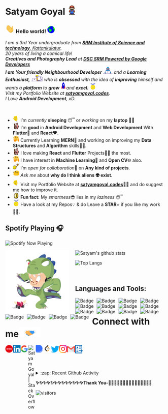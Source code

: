 # Satyam Goyal&nbsp;<img src="https://github.com/SatYu26/SatYu26/blob/master/Assets/Mario_Hello_Big.gif" width="30px">

<!--
    &nbsp; [![HitCount](http://hits.dwyl.com/SatYu26/SatYu26.svg)](http://hits.dwyl.com/SatYu26/SatYu26)
-->

### <img src="https://github.com/SatYu26/SatYu26/blob/master/Assets/Hi.gif" width="29px"> Hello world!&nbsp;<img src="https://github.com/SatYu26/SatYu26/blob/master/Assets/Earth.gif" width="24px">

<p>
  <em>
    I am a 3rd Year undergraduate from <a href="https://www.srmist.edu.in/"> <b>SRM Institute of Science and technology</b>, Kattankulatur</a>. <br>
    20 years of living a comical life! <br>
    <b>Creatives and Photography Lead</b> at <a href="https://dscsrm.com/"> <b>DSC SRM Powered by Google Developers</b></a><br>
    <b>I am Your friendly Neighbourhood Developer</b> <img src="https://github.com/SatYu26/SatYu26/blob/master/Assets/Developer.gif" width="30px"> and a <b>Learning Enthusiast,</b>&nbsp;<img src="https://github.com/SatYu26/SatYu26/blob/master/Assets/Designer.gif" width="36px">  who is <b>obsessed</b>
    with the idea of <b>improving</b> himself and wants a <b>platform</b> to 
    <b>grow</b> <img src="https://github.com/SatYu26/SatYu26/blob/master/Assets/Rocket.gif" width="18px">and 
    <b>excel.</b> <img src="https://github.com/SatYu26/SatYu26/blob/master/Assets/Medal.gif" width="20px"> <br>
    Visit my Portfolio Website at <a href="https://satyamgoyal.codes/"><b>satyamgoyal.codes</b></a>.<br>
    I Love <b>Android Development</b>, xD. <br>
  </em>  
</p>

<br>

- <img alt="GIF" src="https://github.com/SatYu26/SatYu26/blob/master/Assets/wave.gif" width="20vw" /> I’m _currently_ **sleeping** 😴 or _working_ on my **laptop** 👨‍💻
- <img alt="GIF" src="https://github.com/SatYu26/SatYu26/blob/master/Assets/gandalf_parrot.gif" width="20vw" /> I’m **good** in **Android Development** and **Web Development** With **Flutter**💪 and **React**❤️.
- <img alt="GIF" src="https://github.com/SatYu26/SatYu26/blob/master/Assets/hmm.gif" width="20vw" /> Currently Learning **MERN**🤯 and working on improving my **Data Structures** and **Algorithm** skills👨‍💻.
- <img alt="GIF" src="https://github.com/SatYu26/SatYu26/blob/master/Assets/gandalf_parrot.gif" width="20vw" /> I love making **React** and **Flutter** Projects👨‍💻 the most.
- <img alt="GIF" src="https://github.com/SatYu26/SatYu26/blob/master/Assets/hmm.gif" width="20vw" /> I have interest in **Machine Learning**🤖 and **Open CV**🌐 also.
- <img alt="GIF" src="https://github.com/SatYu26/SatYu26/blob/master/Assets/headbang.gif" width="20vw" /> I’m *open for collaboration*🧠 on **Any kind of projects**.
- <img alt="GIF" src="https://github.com/SatYu26/SatYu26/blob/master/Assets/happy.gif" width="20vw" /> _Ask me_ about **why do I think aliens 👽 exist.**
- <img alt="GIF" src="https://github.com/SatYu26/SatYu26/blob/master/Assets/wave.gif" width="20vw" /> Visit my Portfolio Website at <a href="https://satyamgoyal.codes/"><b>satyamgoyal.codes</b></a>👨‍💻 and do suggest me how to improve it.
- <img alt="GIF" src="https://github.com/SatYu26/SatYu26/blob/master/Assets/coin.gif" width="20vw" /> **Fun fact:** My *smartness*😎 lies in my _laziness_ 😴
- <img alt="GIF" src="https://github.com/SatYu26/SatYu26/blob/master/Assets/Medal.gif" width="20vw" /> Have a look at my Repos💡 & do Leave a **STAR**⭐️ if you like my work👨‍💻.
  <br>

## Spotify Playing 🎧

[<img src="https://spotify-now-playing.satyu.vercel.app/api/spotify-playing" alt="Spotify Now Playing" width="350" style="float: left; margin-right: 10px;" />](https://open.spotify.com/user/djehel041cfyz8fyrsqpnoftn)

<br>

![Satyam's github stats](https://github-readme-stats.vercel.app/api?username=SatYu26&count_private=true&show_icons=true&theme=radical&include_all_commits=true)<img src="https://github.com/SatYu26/SatYu26/blob/master/Assets/dinotocat.png" alt="dinotocat" style="float: left; margin-right: 20px;" width="200px" />

![Top Langs](https://github-readme-stats.vercel.app/api/top-langs/?username=SatYu26&layout=compact&theme=radical)

<br>

## Languages and Tools:

<img alt="Badge" style="float: left; margin-right: 10px;" src="https://img.shields.io/badge/python%20-%2314354C.svg?&style=for-the-badge&logo=python&logoColor=white"/> <img alt="Badge" style="float: left; margin-right: 10px;"  src="https://img.shields.io/badge/dart-%230175C2.svg?&style=for-the-badge&logo=dart&logoColor=white"/> <img alt="Badge" style="float: left; margin-right: 10px;"  src ="https://img.shields.io/badge/Flutter-%2302569B.svg?&style=for-the-badge&logo=flutter&logoColor=white"/> <img alt="Badge" style="float: left; margin-right: 10px;"  src="https://img.shields.io/badge/html5%20-%23E34F26.svg?&style=for-the-badge&logo=html5&logoColor=white"/> <img alt="Badge" style="float: left; margin-right: 10px;"  src="https://img.shields.io/badge/css3%20-%231572B6.svg?&style=for-the-badge&logo=css3&logoColor=white"/> <img alt="Badge" style="float: left; margin-right: 10px;" src="https://img.shields.io/badge/react%20-%2320232a.svg?&style=for-the-badge&logo=react&logoColor=%2361DAFB"/> <img alt="Badge" style="float: left; margin-right: 10px;"  src ="https://img.shields.io/badge/Jupyter_Notebook%20-%23F37626.svg?&style=for-the-badge&logo=jupyter&logoColor=white"/> <img alt="Badge" style="float: left; margin-right: 10px;"  src="https://img.shields.io/badge/javascript%20-%23323330.svg?&style=for-the-badge&logo=javascript&logoColor=%23F7DF1E"/> <img alt="Badge" style="float: left; margin-right: 10px;"  src="https://img.shields.io/badge/node.js%20-%2343853D.svg?&style=for-the-badge&logo=node.js&logoColor=white"/> <img alt="Badge" style="float: left; margin-right: 10px;"  src="https://img.shields.io/badge/bootstrap%20-%23563D7C.svg?&style=for-the-badge&logo=bootstrap&logoColor=white"/> <img alt="Badge" style="float: left; margin-right: 10px;" src="https://img.shields.io/badge/go-%2300ADD8.svg?&style=for-the-badge&logo=go&logoColor=white"/> <img alt="Badge" style="float: left; margin-right: 10px;"  src ="https://img.shields.io/badge/MongoDB-%234ea94b.svg?&style=for-the-badge&logo=mongodb&logoColor=white"/> <img alt="Badge" style="float: left; margin-right: 10px;"  src="https://img.shields.io/badge/git%20-%23F05033.svg?&style=for-the-badge&logo=git&logoColor=white"/> <img alt="Badge" style="float: left; margin-right: 10px;"  src="https://img.shields.io/badge/flask%20-%23000.svg?&style=for-the-badge&logo=flask&logoColor=white"/> <img alt="Badge" style="float: left; margin-right: 10px;"  src="https://img.shields.io/badge/shell_script%20-%23121011.svg?&style=for-the-badge&logo=gnu-bash&logoColor=white"/> <img alt="Badge" style="float: left; margin-right: 10px;"  src="https://img.shields.io/badge/OpenCV%20-%23FFBB00.svg?&style=for-the-badge&logo=Canonical&logoColor=white"/>

<br>
<!-- <img src="https://github.com/SatYu26/SatYu26/blob/master/Assets/Animation.gif" alt="Developer" style="float: left;" width="700px"> -->

# Connect with me<img src="https://github.com/SatYu26/SatYu26/blob/master/Assets/Handshake.gif" height="32px">

  <a href="https://satyamgoyal.codes">
    <img align="left" alt="Satyam Goyal | Portfolio" width="24px" src="https://github.com/SatYu26/SatYu26/blob/master/Assets/www.svg" />
  <a href="https://www.linkedin.com/in/satyu26/">
    <img align="left" alt="Satyam Goyal | Linkedin" width="24px" src="https://github.com/SatYu26/SatYu26/blob/master/Assets/Linkedin.svg" />
  </a> &nbsp;&nbsp;
  <a href="https://developers.google.com/profile/u/101876753707089740011">
    <img align="left" alt="Satyam Goyal | Google" width="24px" src="https://github.com/SatYu26/SatYu26/blob/master/Assets/google.png" />
  </a> &nbsp;&nbsp;
  <a href="https://stackoverflow.com/users/12520169/satyam-goyal">
    <img align="left" alt="Satyam Goyal | Stack Overflow" width="24px" src="https://github.com/SatYu26/SatYu26/blob/master/Assets/stack.svg" />
  </a> &nbsp;&nbsp;
  <a href="https://devfolio.co/@SatYu">
    <img align="left" alt="Satyam Goyal | DevFolio" width="24px" src="https://github.com/SatYu26/SatYu26/blob/master/Assets/dev.png" />
  </a> &nbsp;&nbsp;
  <a href="https://leetcode.com/satyu/">
    <img align="left" alt="Satyam Goyal | Instagram" width="24px" src="https://github.com/SatYu26/SatYu26/blob/master/Assets/leetcode.png" />
  </a> &nbsp;&nbsp;
  <a href="https://twitter.com/SatYug26">
    <img align="left" alt="Satyam Goyal | Twitter" width="26px" src="https://github.com/SatYu26/SatYu26/blob/master/Assets/Twitter.svg" />
  </a> &nbsp;&nbsp;
  <a href="https://www.instagram.com/s.a.t.y.u_/">
    <img align="left" alt="Satyam Goyal | Instagram" width="24px" src="https://github.com/SatYu26/SatYu26/blob/master/Assets/Instagram.svg" />
  </a> &nbsp;&nbsp;
  <a href="mailto:goyalsatyam8@gmail.com">
    <img align="left" alt="Satyam Goyal | Gmail" width="26px" src="https://github.com/SatYu26/SatYu26/blob/master/Assets/Gmail.svg" />
  </a> &nbsp;&nbsp;
  <a href="https://drive.google.com/file/d/15KasRRF-dGRDHHxTLptFjMCZBk37zIUe/view?usp=sharing">
    <img align="left" alt="Satyam Goyal | Gmail" width="24px" src="https://github.com/SatYu26/SatYu26/blob/master/Assets/resume.png" />
  </a> &nbsp;&nbsp;

<br><br>

<details>
  <summary>:zap: Recent Github Activity</summary>

  <!--START_SECTION:activity-->

</details>

<b>✨✨✨✨✨✨✨✨✨✨✨✨✨Thank You-🙏🏼✨✨✨✨✨✨✨✨✨✨✨✨✨</b>

![visitors](https://visitor-badge.laobi.icu/badge?page_id=SatYu26)

<!-- ![visitors](https://badges.pufler.dev/visits/SatYu26/SatYu26)
![Visitor Count](https://profile-counter.glitch.me/SatYu26/count.svg) -->

<!--  Acknowledgement: https://github.com/anuraghazra/github-readme-stats -->
